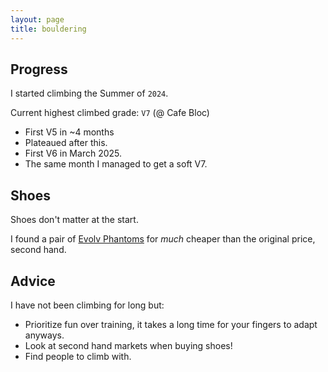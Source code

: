 ```yaml
---
layout: page
title: bouldering
---
```


## Progress
I started climbing the Summer of `2024`. 

Current highest climbed grade: `V7` (@ Cafe Bloc)

- First V5 in ~4 months
- Plateaued after this.
- First V6 in March 2025.
- The same month I managed to get a soft V7.

## Shoes

Shoes don't matter at the start.

I found a pair of [Evolv Phantoms](https://climbinghouse.com/evolv-phantom-review-shoes/) for *much* cheaper than the original price, second hand.


## Advice
I have not been climbing for long but:
- Prioritize fun over training, it takes a long time for your fingers to adapt anyways.
- Look at second hand markets when buying shoes!
- Find people to climb with.
